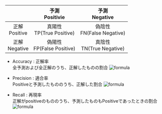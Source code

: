 | | 予測<br>Positivie | 予測<br>Negative |
| :---: | :---: | :---: |
| 正解<br>Positive | 真陽性<br>TP(True Positive) | 偽陰性<br>FN(False Negative) |
| 正解<br>Negative | 偽陽性<br>FP(False Positive) | 真陰性<br>TN(True Negative) |

* Accuracy : 正解率  
全予測および全正解のうち、正解したものの割合
![formula](https://render.githubusercontent.com/render/math?math=\frac{TP%2BTN}{TP%2BTN%2BFP%2BFN})


* Precision : 適合率  
Positiveと予測したもののうち、正解した割合
![formula](https://render.githubusercontent.com/render/math?math=\frac{TP}{TP%2BFP})

* Recall : 再現率  
正解がpositiveのもののうち、予測したものもPositiveであったときの割合
![formula](https://render.githubusercontent.com/render/math?math=\frac{TP}{TP%2BFN})
